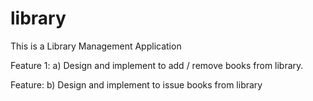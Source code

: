 # library
This is a Library Management Application

Feature 1:
a) Design and implement to add / remove books from library.

Feature:
b) Design and implement to issue books from library
